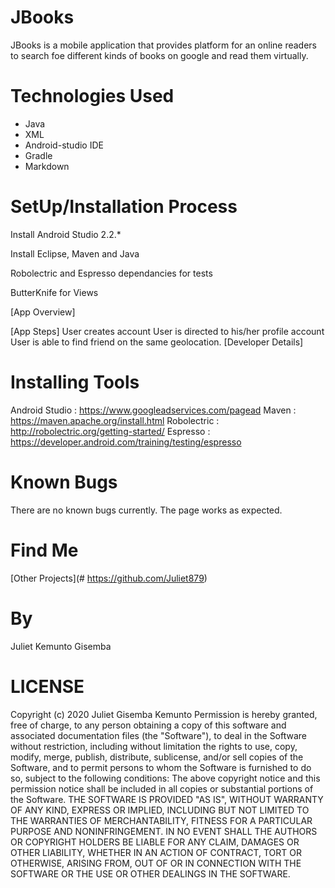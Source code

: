 # JBooks

JBooks is a mobile application that provides platform for an online readers to search foe different kinds of books on google and read them virtually.

# Technologies Used
- Java
- XML
- Android-studio IDE
- Gradle
- Markdown

# SetUp/Installation Process
Install Android Studio 2.2.*

Install Eclipse, Maven and Java

Robolectric and Espresso dependancies for tests

ButterKnife for Views

[App Overview]

[App Steps]
User creates account
User is directed to his/her profile account
User is able to find friend on the same geolocation.
[Developer Details]


# Installing Tools
Android Studio : https://www.googleadservices.com/pagead
Maven : https://maven.apache.org/install.html
Robolectric : http://robolectric.org/getting-started/
Espresso : https://developer.android.com/training/testing/espresso

# Known Bugs
There are no known bugs currently. The page works as expected.

# Find Me
[Other Projects](# https://github.com/Juliet879)

# By
Juliet Kemunto Gisemba


# LICENSE
Copyright (c) 2020 Juliet Gisemba Kemunto
Permission is hereby granted, free of charge, to any person obtaining a copy
of this software and associated documentation files (the "Software"), to deal
in the Software without restriction, including without limitation the rights
to use, copy, modify, merge, publish, distribute, sublicense, and/or sell
copies of the Software, and to permit persons to whom the Software is
furnished to do so, subject to the following conditions:
The above copyright notice and this permission notice shall be included in all
copies or substantial portions of the Software.
THE SOFTWARE IS PROVIDED "AS IS", WITHOUT WARRANTY OF ANY KIND, EXPRESS OR
IMPLIED, INCLUDING BUT NOT LIMITED TO THE WARRANTIES OF MERCHANTABILITY,
FITNESS FOR A PARTICULAR PURPOSE AND NONINFRINGEMENT. IN NO EVENT SHALL THE
AUTHORS OR COPYRIGHT HOLDERS BE LIABLE FOR ANY CLAIM, DAMAGES OR OTHER
LIABILITY, WHETHER IN AN ACTION OF CONTRACT, TORT OR OTHERWISE, ARISING FROM,
OUT OF OR IN CONNECTION WITH THE SOFTWARE OR THE USE OR OTHER DEALINGS IN THE
SOFTWARE.


